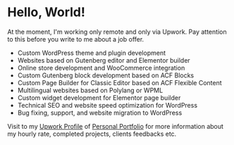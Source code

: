 # Hello, World!

At the moment, I'm working only remote and only via Upwork. Pay attention to this before you write to me about a job offer.

- Custom WordPress theme and plugin development
- Websites based on Gutenberg editor and Elementor builder
- Online store development and WooCommerce integration
- Custom Gutenberg block development based on ACF Blocks
- Custom Page Builder for Classic Editor based on ACF Flexible Content
- Multilingual websites based on Polylang or WPML
- Custom widget development for Elementor page builder
- Technical SEO and website speed optimization for WordPress
- Bug fixing, support, and website migration to WordPress

Visit to my [Upwork Profile](https://www.upwork.com/freelancers/~01c645635aee41c921) of [Personal Portfolio](https://kamuz.github.io/portfolio/) for more information about my hourly rate, completed projects, clients feedbacks etc.
